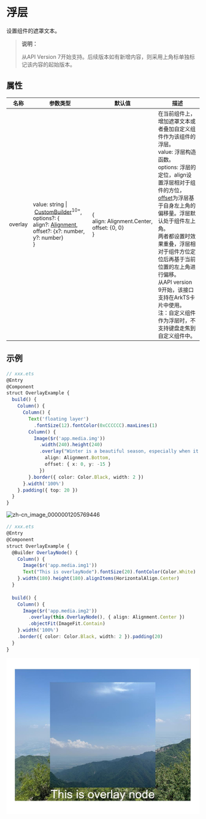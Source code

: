 # 浮层

设置组件的遮罩文本。

>  **说明：**
>
> 从API Version 7开始支持。后续版本如有新增内容，则采用上角标单独标记该内容的起始版本。

## 属性

| 名称 | 参数类型 | 默认值 | 描述 |
| -------- | -------- | -------- | -------- |
| overlay | value:&nbsp;string&nbsp;&#124;&nbsp;[CustomBuilder](../arkui-ts/ts-types.md#custombuilder8)<sup>10+</sup>,<br/>options?:&nbsp;{<br/>align?:&nbsp;[Alignment](ts-appendix-enums.md#alignment),&nbsp;<br/>offset?:&nbsp;{x?:&nbsp;number, y?:&nbsp;number}<br/>} | {<br/>align:&nbsp;Alignment.Center,<br/>offset:&nbsp;{0,&nbsp;0}<br/>} | 在当前组件上，增加遮罩文本或者叠加自定义组件作为该组件的浮层。<br/> value: 浮层构造函数。<br/>options: 浮层的定位，align设置浮层相对于组件的方位，[offset](ts-universal-attributes-location.md)为浮层基于自身左上角的偏移量。浮层默认处于组件左上角。<br>两者都设置时效果重叠，浮层相对于组件方位定位后再基于当前位置的左上角进行偏移。<br/>从API version 9开始，该接口支持在ArkTS卡片中使用。 <br/>注：自定义组件作为浮层时，不支持键盘走焦到自定义组件中。 |

## 示例

```ts
// xxx.ets
@Entry
@Component
struct OverlayExample {
  build() {
    Column() {
      Column() {
        Text('floating layer')
          .fontSize(12).fontColor(0xCCCCCC).maxLines(1)
        Column() {
          Image($r('app.media.img'))
            .width(240).height(240)
            .overlay("Winter is a beautiful season, especially when it snows.", {
              align: Alignment.Bottom,
              offset: { x: 0, y: -15 }
            })
        }.border({ color: Color.Black, width: 2 })
      }.width('100%')
    }.padding({ top: 20 })
  }
}
```

![zh-cn_image_0000001205769446](figures/zh-cn_image_0000001205769446.png)

```ts
// xxx.ets
@Entry
@Component
struct OverlayExample {
  @Builder OverlayNode() {
    Column() {
      Image($r('app.media.img1'))
      Text("This is overlayNode").fontSize(20).fontColor(Color.White)
    }.width(180).height(180).alignItems(HorizontalAlign.Center)
  }

  build() {
    Column() {
      Image($r('app.media.img2'))
        .overlay(this.OverlayNode(), { align: Alignment.Center })
        .objectFit(ImageFit.Contain)
    }.width('100%')
    .border({ color: Color.Black, width: 2 }).padding(20)
  }
}
```
![zh-cn_image_0000001210111632](figures/zh-cn_image_0000001210111632.png)

